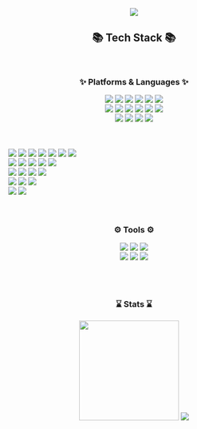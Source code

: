 <p align='center'>
    <img src="https://capsule-render.vercel.app/api?type=waving&color=auto&height=230&section=header&text=Hobe0m%20GitHub!👋🏻&fontSize=70&animation=fadeIn&fontAlignY=38&desc=&descAlignY=51&descAlign=62"/>
</p>

<div align="center">
	<h2>📚 Tech Stack 📚</h2> 
</div>
<br/>
<div align="center">
	<h3>✨ Platforms & Languages ✨</h3> 
</div>
<div align="center">
	<div>
		<img src="https://img.shields.io/badge/Java-ED8B00.svg?style=for-the-badge&logo=openjdk&logoColor=white" />
		<img src="https://img.shields.io/badge/HTML5-E34F26?style=for-the-badge&logo=HTML5&logoColor=white" />
		<img src="https://img.shields.io/badge/Css3-1572B6?style=for-the-badge&logo=Css3&logoColor=white" />
		<img src="https://img.shields.io/badge/Sass-CC6699?style=for-the-badge&logo=Sass&logoColor=white" />
		<img src="https://img.shields.io/badge/Javascript-F7DF1E?style=for-the-badge&logo=Javascript&logoColor=white" />
		<img src="https://img.shields.io/badge/Jquery-1572B6?style=for-the-badge&logo=Jquery&logoColor=white" />
	</div>
	<div>
		<img src="https://img.shields.io/badge/Mysql-4479A1?style=for-the-badge&logo=Mysql&logoColor=white" />
		<img src="https://img.shields.io/badge/Spring-6DB33F?style=for-the-badge&logo=Spring&logoColor=white" />
		<img src="https://img.shields.io/badge/SpringBoot-6DB33F?style=for-the-badge&logo=SpringBoot&logoColor=white" />
		<img src="https://img.shields.io/badge/Spring Security-6DB33F?style=for-the-badge&logo=Spring Security&logoColor=white">
		<img src="https://img.shields.io/badge/Thymeleaf-005F0F?style=for-the-badge&logo=Thymeleaf&logoColor=white">
		<img src="https://img.shields.io/badge/json-000000?style=for-the-badge&logo=json&logoColor=white" />
	</div>
	<div>
  		<img src="https://img.shields.io/badge/Amazonwebservices-232F3E?style=for-the-badge&logo=Amazonwebservices&logoColor=white" />
		<img src="https://img.shields.io/badge/React-61DAFB?style=for-the-badge&logo=React&logoColor=white" />
		<img src="https://img.shields.io/badge/php.js-777BB4?style=for-the-badge&logo=php&logoColor=white" />
		<img src="https://img.shields.io/badge/Redux.js-764ABC?style=for-the-badge&logo=Redux&logoColor=white" />
	</div>
</div>
<br/>
<br>
<br>
<div>
    <!-- Frontend Development -->
    <img src="https://img.shields.io/badge/HTML5-E34F26.svg?style=for-the-badge&logo=html5&logoColor=white" />
    <img src="https://img.shields.io/badge/CSS3-1572B6.svg?style=for-the-badge&logo=css3&logoColor=white" />
    <img src="https://img.shields.io/badge/Sass-CC6699.svg?style=for-the-badge&logo=sass&logoColor=white" />
    <img src="https://img.shields.io/badge/JavaScript-F7DF1E.svg?style=for-the-badge&logo=javascript&logoColor=black" />
    <img src="https://img.shields.io/badge/jQuery-0769AD.svg?style=for-the-badge&logo=jquery&logoColor=white" />
    <img src="https://img.shields.io/badge/React-61DAFB.svg?style=for-the-badge&logo=react&logoColor=white" />
    <img src="https://img.shields.io/badge/Thymeleaf-005F0F.svg?style=for-the-badge&logo=thymeleaf&logoColor=white" />
</div>

<div>
    <!-- Backend Development -->
    <img src="https://img.shields.io/badge/Java-ED8B00.svg?style=for-the-badge&logo=java&logoColor=white" />
    <img src="https://img.shields.io/badge/Spring-6DB33F.svg?style=for-the-badge&logo=spring&logoColor=white" />
    <img src="https://img.shields.io/badge/Spring%20Boot-6DB33F.svg?style=for-the-badge&logo=spring-boot&logoColor=white" />
    <img src="https://img.shields.io/badge/Spring%20Security-6DB33F.svg?style=for-the-badge&logo=spring-security&logoColor=white" />
    <img src="https://img.shields.io/badge/MySQL-4479A1.svg?style=for-the-badge&logo=mysql&logoColor=white" />
</div>

<div>
    <!-- Others -->
    <img src="https://img.shields.io/badge/JSON-000000.svg?style=for-the-badge&logo=json&logoColor=white" />
    <img src="https://img.shields.io/badge/AWS-232F3E.svg?style=for-the-badge&logo=amazon-aws&logoColor=white" />
    <img src="https://img.shields.io/badge/PHP.js-777BB4.svg?style=for-the-badge&logo=php&logoColor=white" />
    <img src="https://img.shields.io/badge/Redux-764ABC.svg?style=for-the-badge&logo=redux&logoColor=white" />
</div>

<div>
    <!-- Development Tools -->
    <img src="https://img.shields.io/badge/IntelliJ%20IDEA-000000.svg?style=for-the-badge&logo=intellij-idea&logoColor=white" />
    <img src="https://img.shields.io/badge/Visual%20Studio%20Code-007ACC.svg?style=for-the-badge&logo=visual-studio-code&logoColor=white" />
    <img src="https://img.shields.io/badge/Apache%20Tomcat-F8DC75.svg?style=for-the-badge&logo=apache&logoColor=black" />
</div>

<div>
    <!-- Version Control and Collaboration Tools -->
    <img src="https://img.shields.io/badge/Git-F05032.svg?style=for-the-badge&logo=git&logoColor=white" />
    <img src="https://img.shields.io/badge/GitHub-181717.svg?style=for-the-badge&logo=github&logoColor=white" />
</div>
<br>
<br>

<div align="center">
	<h3>⚙️ Tools ⚙️</h3> 
</div>
<div align="center">
	<div>
  		<img src="https://img.shields.io/badge/IntellijIDEA-000000?style=for-the-badge&logo=IntellijIDEA&logoColor=white" />
		<img src="https://img.shields.io/badge/VisualStudioCode-007ACC?style=for-the-badge&logo=VisualStudioCode&logoColor=white" />
		<img src="https://img.shields.io/badge/Apachetomcat-F8DC75?style=for-the-badge&logo=Apachetomcat&logoColor=white" />
	</div>
	<div>
		<img src="https://img.shields.io/badge/GitLab-FC6D26?style=for-the-badge&logo=GitLab&logoColor=white" />
		<img src="https://img.shields.io/badge/Git.js-F05032?style=for-the-badge&logo=Git&logoColor=white" />
		<img src="https://img.shields.io/badge/GitHub.js-181717?style=for-the-badge&logo=GitHub&logoColor=white" />
	</div>
</div>
<br/>
<br/>
<br/>
<div align="center">
	<h3> ⌛️ Stats ⌛️ </h2> 
</div>
<div align="center">
	<div>
<!-- 		<img src="https://github-readme-stats.vercel.app/api/top-langs/?username=hobe0m&layout=compact"><br><br>
		<img src="https://github-readme-stats.vercel.app/api?username=hobe0m2&show_icons=true"> -->
<!-- 		<img src="https://github-readme-stats.vercel.app/api?username=hobe0m&show_icons=true&theme=dracula"> -->
		<img src="https://github-readme-stats.vercel.app/api?username=hobe0m&show_icons=true&theme=solarized-light" height="200">
		<img src="https://github-readme-stats.vercel.app/api/top-langs/?username=anuraghazra&layout=compact&theme=solarized-light">
	</div>
</div>
<br/>
<br/>
<br/>
<br/>
<!-- <div align="center">
	<img src="https://capsule-render.vercel.app/api?type=waving&color=auto&height=200&section=footer">
</div> —>

